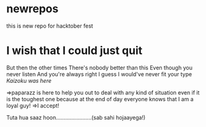 # newrepos
this is new repo for hacktober fest
# I wish that I could just quit
But then the other times
There's nobody better than this
Even though you never listen
And you're always right
I guess I would've never fit your type
_*Kaizoku* was here_

=>paparazz is here to help you out to deal with any kind of situation even if it is the toughest one because at the end of day everyone knows that I am a loyal guy!
=>I accept!

Tuta hua saaz hoon.......................(sab sahi hojaayega!)
